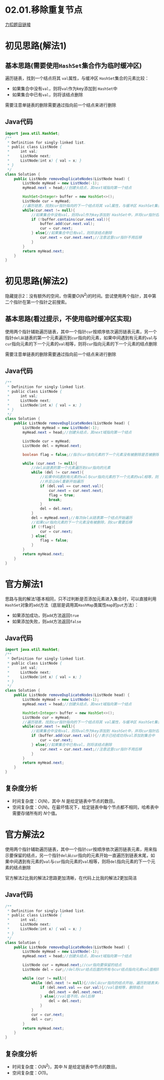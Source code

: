 # 02.01.移除重复节点

[力扣题目链接](https://leetcode-cn.com/problems/remove-duplicate-node-lcci/)


# 初见思路(解法1)

## 基本思路(需要使用`HashSet`集合作为临时缓冲区)
遍历链表，找到一个结点将其 `val`属性，与缓冲区 `HashSet`集合的元素比较：
* 如果集合中没有`val`，则将`val`作为key添加到 `HashSet`中
* 如果集合中已有`val`，则将该结点删除

需要注意单链表的删除需要通过指向前一个结点来进行删除


## Java代码
```java
import java.util.HashSet;
/**
 * Definition for singly-linked list.
 * public class ListNode {
 *     int val;
 *     ListNode next;
 *     ListNode(int x) { val = x; }
 * }
 */
class Solution {
    public ListNode removeDuplicateNodes(ListNode head) {
        ListNode myHead = new ListNode(-1);
        myHead.next = head;//创建头结点，其next域指向第一个结点

        HashSet<Integer> buffer = new HashSet<>();
        ListNode cur = myHead;
        //遍历链表，找到cur指针指向的下一个结点将其 val属性，与缓冲区 HashSet集合的元素比较
        while(cur.next != null){
            //如果集合中没有val，则将val作为key添加到 HashSet中，并将cur指针后移
            if (!buffer.contains(cur.next.val)){
                buffer.add(cur.next.val);
                cur = cur.next;
            } else{//如果集合中已有val，则将该结点删除
                cur.next = cur.next.next;//注意这里cur指针不用后移
            }
        }
        return myHead.next;
    }
}
```

# 初见思路(解法2)

隐藏提示2：没有额外的空间，你需要$O(N^{2})$的时间。尝试使用两个指针，其中第二个指针在第一个指针之前搜索。

## 基本思路(看过提示，不使用临时缓冲区实现)
使用两个指针辅助遍历链表，其中一个指针`cur`按顺序依次遍历链表元素，另一个指针`del`从链表的第一个元素遍历到`cur`指向的元素，如果中间遇到有元素的`val`与`cur`指向元素的下一个元素的`val`相等，则将`cur`指向元素的下一个元素的结点删除

需要注意单链表的删除需要通过指向前一个结点来进行删除

## Java代码
```java
/**
 * Definition for singly-linked list.
 * public class ListNode {
 *     int val;
 *     ListNode next;
 *     ListNode(int x) { val = x; }
 * }
 */
class Solution {
    public ListNode removeDuplicateNodes(ListNode head) {
        ListNode myHead = new ListNode(-1);
        myHead.next = head;//创建头结点，其next域指向第一个结点

        ListNode cur = myHead;
        ListNode del = myHead.next;

        boolean flag = false;//指示cur指向元素的下一个元素没有被删除是否被删除

        while (cur.next != null){
            //del从链表的第一个元素遍历到cur指向的元素
            while (del != cur.next){
                //如果中间遇到有元素的val与cur指向元素的下一个元素的val相等，则执行删除
                //并且让del重新开始遍历
                if (del.val == cur.next.val){
                    cur.next = cur.next.next;
                    flag = true;
                    break;
                }
                del = del.next;
            }
            del = myHead.next;//每次del从链表第一个结点开始遍历
            //如果cur指向元素的下一个元素没有被删除，则cur需要后移
            if (!flag){
                cur = cur.next;
            } else{
                flag = false;
            }
        }
        return myHead.next;
    }
}
```

# 官方解法1

思路与我的解法1基本相同，只不过判断是否添加元素进入集合时，可以直接利用`HashSet`对象的`add`方法（底层是调用其`HashMap`类属性`map`的`put`方法）：
- 如果添加成功，则`add`方法返回`true`
- 如果添加失败，则`add`方法返回`false`

## Java代码
```java
import java.util.HashSet;
/**
 * Definition for singly-linked list.
 * public class ListNode {
 *     int val;
 *     ListNode next;
 *     ListNode(int x) { val = x; }
 * }
 */
class Solution {
    public ListNode removeDuplicateNodes(ListNode head) {
        ListNode myHead = new ListNode(-1);
        myHead.next = head;//创建头结点，其next域指向第一个结点

        HashSet<Integer> buffer = new HashSet<>();
        ListNode cur = myHead;
        //遍历链表，找到cur指针指向的下一个结点将其 val属性，与缓冲区 HashSet集合的元素比较
        while(cur.next != null){
            //如果集合中没有val，则将val作为key添加到 HashSet中，并将cur指针后移
            if (buffer.add(cur.next.val)){//表示已经成功将val添加到集合中
                cur = cur.next;
            } else{//如果集合中已有val，则将该结点删除
                cur.next = cur.next.next;//注意这里cur指针不用后移
            }
        }
        return myHead.next;
    }
}
```

## 复杂度分析
- 时间复杂度：$O(N)$，其中 $N$ 是给定链表中节点的数目。
- 空间复杂度：$O(N)$。在最坏情况下，给定链表中每个节点都不相同，哈希表中需要存储所有的 $N$个值。

# 官方解法2

使用两个指针辅助遍历链表，其中一个指针`cur`按顺序依次遍历链表元素，用来指示要保留的结点，另一个指针`del`从`cur`指向的元素开始一直遍历到链表末尾，如果中间遇到有元素的`val`与`cur`指向元素的`val`相等，则将`del`指向元素的下一个元素的结点删除

官方解法2比我的解法2思路更加清晰，在代码上比我的解法2更加简洁

## Java代码
```java
/**
 * Definition for singly-linked list.
 * public class ListNode {
 *     int val;
 *     ListNode next;
 *     ListNode(int x) { val = x; }
 * }
 */
class Solution {
    public ListNode removeDuplicateNodes(ListNode head) {
        ListNode myHead = new ListNode(-1);
        myHead.next = head;//创建头结点，其next域指向第一个结点

        ListNode cur = myHead.next;//cur指向要保留的结点
        ListNode del = cur;//del将cur结点后面的所有与cur结点指向元素val值相同的结点都删除掉

        while (cur != null){
            while (del.next != null){//del从cur指向的结点开始，遍历到链表末尾
                if (del.next.val == cur.val){//val值相等，删除结点
                    del.next = del.next.next;
                } else{//val值不同，del后移
                    del = del.next;
                }
            }
            cur = cur.next;
            del = cur;
        }
        return myHead.next;
    }
}
```
## 复杂度分析
- 时间复杂度：$O(N^{2})$，其中 $N$ 是给定链表中节点的数目。
- 空间复杂度：$O(1)$。